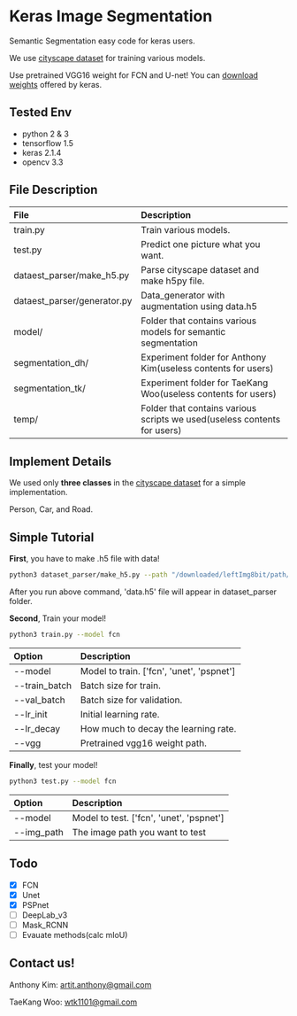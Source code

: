 # Keras Image Segmentation

Semantic Segmentation easy code for keras users.

We use [cityscape dataset](https://www.cityscapes-dataset.com/) for training various models.

Use pretrained VGG16 weight for FCN and U-net! You can 
[download weights](https://github.com/fchollet/deep-learning-models/releases/download/v0.1/vgg16_weights_tf_dim_ordering_tf_kernels_notop.h5)
offered by keras.

## Tested Env
- python 2 & 3
- tensorflow 1.5
- keras 2.1.4
- opencv 3.3

## File Description
| File | Description |
|:------|:------------|
| train.py | Train various models. |
| test.py | Predict one picture what you want. |
| dataest_parser/make_h5.py | Parse cityscape dataset and make h5py file. |
| dataest_parser/generator.py | Data_generator with augmentation using data.h5 |
| model/ | Folder that contains various models for semantic segmentation |
| segmentation_dh/ | Experiment folder for Anthony Kim(useless contents for users) |
| segmentation_tk/ | Experiment folder for TaeKang Woo(useless contents for users) |
| temp/ | Folder that contains various scripts we used(useless contents for users) |

## Implement Details
We used only **three classes** in the [cityscape dataset](https://www.cityscapes-dataset.com/) for a simple implementation.

Person, Car, and Road.

## Simple Tutorial
**First**, you have to make .h5 file with data!
```bash
python3 dataset_parser/make_h5.py --path "/downloaded/leftImg8bit/path/" --gtpath "/downloaded/gtFine/path/"
```
After you run above command, 'data.h5' file will appear in dataset_parser folder.

**Second**, Train your model!
```bash
python3 train.py --model fcn
```
| Option | Description |
|:-------|:------------|
| --model | Model to train. \['fcn', 'unet', 'pspnet'\] |
| --train_batch | Batch size for train. |
| --val_batch | Batch size for validation. |
| --lr_init | Initial learning rate. |
| --lr_decay | How much to decay the learning rate. |
| --vgg | Pretrained vgg16 weight path. |

**Finally**, test your model!
```bash
python3 test.py --model fcn
```
| Option | Description |
|:-------|:------------|
| --model | Model to test. \['fcn', 'unet', 'pspnet'\] |
| --img_path | The image path you want to test |

## Todo
- [x] FCN
- [x] Unet
- [x] PSPnet
- [ ] DeepLab_v3
- [ ] Mask_RCNN
- [ ] Evauate methods(calc mIoU)

## Contact us!
Anthony Kim: artit.anthony@gmail.com

TaeKang Woo: wtk1101@gmail.com
